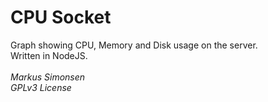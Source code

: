 # CPU Socket
Graph showing CPU, Memory and Disk usage on the server. <br/>
Written in NodeJS.
<br/><br/>
*Markus Simonsen*
<br/>
*GPLv3 License*
